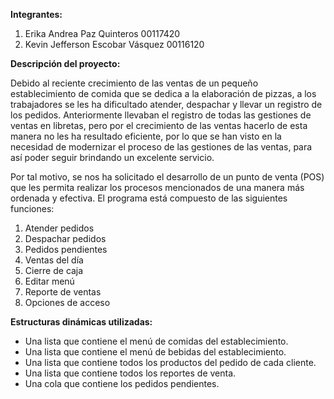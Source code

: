 **Integrantes:**
  1) Erika Andrea Paz Quinteros 00117420
  2) Kevin Jefferson Escobar Vásquez 00116120
  
**Descripción del proyecto:**

  Debido al reciente crecimiento de las ventas de un pequeño establecimiento de 
  comida que se dedica a la elaboración de pizzas, a los trabajadores se les ha
  dificultado atender, despachar y llevar un registro de los pedidos. 
  Anteriormente llevaban el registro de todas las gestiones de ventas en libretas, 
  pero por el crecimiento de las ventas hacerlo de esta manera no les ha resultado 
  eficiente, por lo que se han visto en la necesidad de modernizar el proceso de 
  las gestiones de las ventas, para así poder seguir brindando un excelente servicio.
  
  Por tal motivo, se nos ha solicitado el desarrollo de un punto de venta (POS) que
  les permita realizar los procesos mencionados de una manera más ordenada y
  efectiva. El programa está compuesto de las siguientes funciones:
  
   1. Atender pedidos
   2. Despachar pedidos
   3. Pedidos pendientes
   4. Ventas del día
   5. Cierre de caja
   6. Editar menú
   7. Reporte de ventas
   8. Opciones de acceso

 **Estructuras dinámicas utilizadas:**
 
   - Una lista que contiene el menú de comidas del establecimiento.
   - Una lista que contiene el menú de bebidas del establecimiento.
   - Una lista que contiene todos los productos del pedido de cada cliente.
   - Una lista que contiene todos los reportes de venta.
   - Una cola que contiene los pedidos pendientes.
 
 
